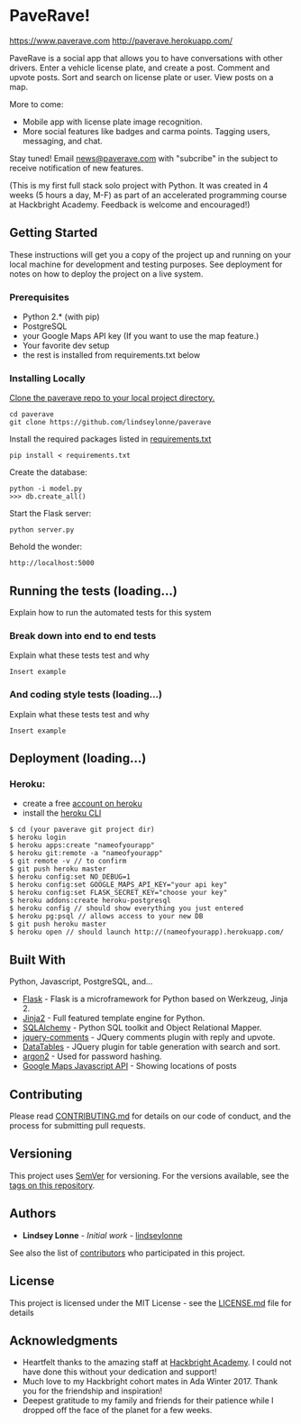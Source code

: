 # PaveRave!

https://www.paverave.com
http://paverave.herokuapp.com/

PaveRave is a social app that allows you to have conversations with other drivers.
Enter a vehicle license plate, and create a post.
Comment and upvote posts.
Sort and search on license plate or user.
View posts on a map.

More to come: 
* Mobile app with license plate image recognition. 
* More social features like badges and carma points. Tagging users, messaging, and chat.

Stay tuned! Email news@paverave.com with "subcribe" in the subject to receive notification of new features.

(This is my first full stack solo project with Python. It was created in 4 weeks (5 hours a day, M-F) as part of an accelerated programming course at Hackbright Academy. Feedback is welcome and encouraged!)

## Getting Started

These instructions will get you a copy of the project up and running on your local machine for development and testing purposes. See deployment for notes on how to deploy the project on a live system.

### Prerequisites

* Python 2.* (with pip)
* PostgreSQL
* your Google Maps API key (If you want to use the map feature.)
* Your favorite dev setup
* the rest is installed from requirements.txt below

### Installing Locally

[Clone the paverave repo to your local project directory.](https://help.github.com/articles/cloning-a-repository/)

```
cd paverave
git clone https://github.com/lindseylonne/paverave
```

Install the required packages listed in 
[requirements.txt](https://github.com/lindseylonne/paverave/blob/master/requirements.txt)

```
pip install < requirements.txt
```

Create the database:

```
python -i model.py
>>> db.create_all()
```

Start the Flask server:

```
python server.py
```

Behold the wonder:

```
http://localhost:5000
```

## Running the tests (loading...)

Explain how to run the automated tests for this system

### Break down into end to end tests

Explain what these tests test and why

```
Insert example
```

### And coding style tests (loading...)

Explain what these tests test and why

```
Insert example
```

## Deployment (loading...)

### Heroku:

* create a free [account on heroku](https://www.heroku.com/)
* install the [heroku CLI](https://devcenter.heroku.com/articles/heroku-cli)

```
$ cd (your paverave git project dir)
$ heroku login
$ heroku apps:create "nameofyourapp"
$ heroku git:remote -a "nameofyourapp"
$ git remote -v // to confirm
$ git push heroku master
$ heroku config:set NO_DEBUG=1
$ heroku config:set GOOGLE_MAPS_API_KEY="your api key"
$ heroku config:set FLASK_SECRET_KEY="choose your key"
$ heroku addons:create heroku-postgresql
$ heroku config // should show everything you just entered
$ heroku pg:psql // allows access to your new DB
$ git push heroku master
$ heroku open // should launch http://(nameofyourapp).herokuapp.com/
```

## Built With

Python, Javascript, PostgreSQL, and...
* [Flask](http://flask.pocoo.org/) - Flask is a microframework for Python based on Werkzeug, Jinja 2.
* [Jinja2](http://jinja.pocoo.org/) - Full featured template engine for Python.
* [SQLAlchemy](http://www.sqlalchemy.org/) - Python SQL toolkit and Object Relational Mapper.
* [jquery-comments](http://viima.github.io/jquery-comments) - JQuery comments plugin with reply and upvote.
* [DataTables](https://datatables.net/) - JQuery plugin for table generation with search and sort.
* [argon2](http://argon2-cffi.readthedocs.io/en/stable/argon2.html) - Used for password hashing.
* [Google Maps Javascript API](https://developers.google.com/maps/documentation/javascript/) - Showing locations of posts

## Contributing

Please read [CONTRIBUTING.md](https://github.com/lindseylonne/paverave/blob/master/CONTRIBUTING.md) for details on our code of conduct, and the process for submitting pull requests.

## Versioning

This project uses [SemVer](http://semver.org/) for versioning. For the versions available, see the [tags on this repository](https://github.com/lindseylonne/paverave/tags). 

## Authors

* **Lindsey Lonne** - *Initial work* - [lindseylonne](https://github.com/lindseylonne)

See also the list of [contributors](https://github.com/lindseylonne/paverave/contributors) who participated in this project.

## License

This project is licensed under the MIT License - see the [LICENSE.md](https://github.com/lindseylonne/paverave/blob/master/LICENSE.md) file for details

## Acknowledgments

* Heartfelt thanks to the amazing staff at [Hackbright Academy](https://hackbrightacademy.com/). I could not have done this without your dedication and support!
* Much love to my Hackbright cohort mates in Ada Winter 2017. Thank you for the friendship and inspiration!
* Deepest gratitude to my family and friends for their patience while I dropped off the face of the planet for a few weeks.
